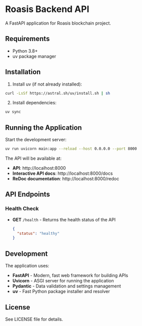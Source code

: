# Roasis Backend API

A FastAPI application for Roasis blockchain project.

## Requirements

- Python 3.8+
- uv package manager

## Installation

1. Install uv (if not already installed):
```bash
curl -LsSf https://astral.sh/uv/install.sh | sh
```

2. Install dependencies:
```bash
uv sync
```

## Running the Application

Start the development server:
```bash
uv run uvicorn main:app --reload --host 0.0.0.0 --port 8000
```

The API will be available at:
- **API**: http://localhost:8000
- **Interactive API docs**: http://localhost:8000/docs
- **ReDoc documentation**: http://localhost:8000/redoc

## API Endpoints

### Health Check
- **GET** `/health` - Returns the health status of the API
  ```json
  {
    "status": "healthy"
  }
  ```

## Development

The application uses:
- **FastAPI** - Modern, fast web framework for building APIs
- **Uvicorn** - ASGI server for running the application
- **Pydantic** - Data validation and settings management
- **uv** - Fast Python package installer and resolver

## License

See LICENSE file for details.